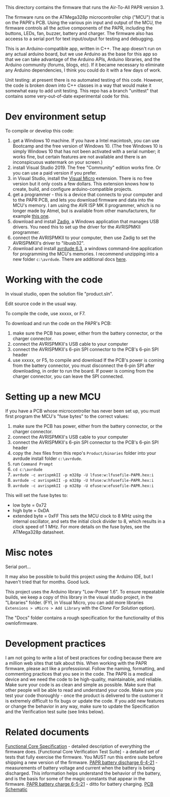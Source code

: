 This directory contains the firmware that runs the Air-To-All PAPR version 3.

The firmware runs on the ATMega328p microcontroller chip ("MCU") that is on the PAPR's PCB. Using the various pin input and output of the MCU, the firmware controls all the active components of the PAPR, including the buttons, LEDs, fan, buzzer, battery and charger. The firmware also has acceess to a serial port for text input/output for testing and debugging.

This is an Arduino-compatible app, written in C++. The app doesn't run on any actual arduino board, but we use Arduino as the base for this app so that we can take advantage of the Arduino APIs, Arduino libraries, and the Arduino community (forums, blogs, etc). If it became necessary to eliminate any Arduino dependencies, I think you could do it with a few days of work.

Unit testing: at present there is no automated testing of this code. However, the code is broken down into C++ classes in a way that would make it somewhat easy to add unit testing. This repo has a branch "unittest" that contains some very-out-of-date experimental code for this.

# Dev environment setup

To compile or develop this code:
1. get a Windows 10 machine. If you have a Intel macintosh, you can use Bootcamp and the free version of Windows 10. (The free Windows 10 is simply Windows 10 that has not been activated with a serial number; it works fine, but certain features are not available and there is an inconspicuous watermark on your screen.)
2. install Visual Studio 2019. The free "Community" edition works fine. Or you can use a paid version if you prefer.
3. in Visual Studio, install the [Visual Micro](https://www.visualmicro.com) extension. There is no free version but it only costs a few dollars. This extension knows how to create, build, and configure arduino-compatible projects.
4. get a programmer - this is a device that connects to your computer and to the PAPR PCB, and lets you download firmware and data into the MCU's memory. I am using the AVR ISP MK II programmer, which is no longer made by Atmel, but is available from other manufacturers, for example [this one](https://www.amazon.com/waveshare-Compatible-AVRISP-USB-XPII/dp/B00ID98C5K/ref=sr_1_2_sspa?dchild=1&keywords=atmel+avr+isp+mkii&qid=1624736601&sr=8-2-spons&psc=1&smid=A2SA28G0M1VPHD&spLa=ZW5jcnlwdGVkUXVhbGlmaWVyPUFLUzdNVzRJS1NYVTAmZW5jcnlwdGVkSWQ9QTA1NDQ1NzEzMTU1TkRIUkhMWDhWJmVuY3J5cHRlZEFkSWQ9QTAyMTEwOTIzS0M3Wk5ZMkE1RThYJndpZGdldE5hbWU9c3BfYXRmJmFjdGlvbj1jbGlja1JlZGlyZWN0JmRvTm90TG9nQ2xpY2s9dHJ1ZQ==).
5. download and install [Zadig](https://zadig.akeo.ie/), a Windows application that manages USB drivers. You need this to set up the driver for the AVRISPMKII programmer.
6. connect the AVRISPMKII to your computer, then use Zadig to set the AVRISPMKII's driver to "libusb32".
7. download and install [avrdude 6.3](https://www.nongnu.org/avrdude/), a windows command-line application for programming the MCU's memories. I recommend unzipping into a new folder `c:\avrdude`. There are additional docs [here](https://www.ladyada.net/learn/avr/avrdude.html).


# Working with the code

In visual studio, open the solution file "product.sln".

Edit source code in the usual way.

To compile the code, use xxxxx, or F7.

To download and run the code on the PAPR's PCB:
1. make sure the PCB has power, either from the battery connector, or the charger connector.
1. connect the AVRISPMKII's USB cable to your computer
1. connect the AVRISPMKII's 6-pin SPI connector to the PCB's 6-pin SPI header
1. use xxxxx, or F5, to compile and download
If the PCB's power is coming from the battery connector, you must disconnect the 6-pin SPI after downloading, in order to run the board. If power is coming from the charger connector, you can leave the SPI connected.

# Setting up a new MCU

If you have a PCB whose microcontroller has never been set up, you must first program the MCU's "fuse bytes" to the correct values:
1. make sure the PCB has power, either from the battery connector, or the charger connector.
1. connect the AVRISPMKII's USB cable to your computer
1. connect the AVRISPMKII's 6-pin SPI connector to the PCB's 6-pin SPI header
1. copy the .hex files from this repo's `Product/binaries` folder into your avrdude install folder `c:\avrdude`.
2. run `Command Prompt`
3. `cd c:\avrdude`
4. `avrdude -c avrispmkII -p m328p -U lfuse:w:lfusefile-PAPR.hex:i`
4. `avrdude -c avrispmkII -p m328p -U hfuse:w:hfusefile-PAPR.hex:i`
4. `avrdude -c avrispmkII -p m328p -U efuse:w:efusefile-PAPR.hex:i`

This will set the fuse bytes to:
- low byte = 0x72
- high byte = 0xDA
- extended byte = 0xFF
This sets the MCU clock to 8 MHz using the internal oscillator, and sets the initial clock divider to 8, which results in a clock speed of 1 MHz. For more details on the fuse bytes, see the ATMega328p datasheet.

# Misc notes

Serial port...

It may also be possible to build this project using the Arduino IDE, but I haven't tried that for months. Good luck.

This project uses the Arduino library "Low-Power 1.6". To ensure repeatable builds, we keep a copy of this library in the visual studio project, in the "Libraries" folder. (FYI, in Visual Micro, you can add more libraries `Extensions > vMicro > Add Library` with the *Clone For Solution* option).

The "Docs" folder contains a rough specification for the functionality of this ownlofirmware. 


# Development practices

I am not going to write a list of best practices for coding because there are a million web sites that talk about this. When working with the PAPR firmware, please act like a professsional. Follow the naming, formatting, and commenting practices that you see in the code. The PAPR is a medical device and we need the code to be high-quality, maintainable, and reliable. Make sure your code is as clean and simple as possible. Make sure that other people will be able to read and understand your code. Make sure you test your code thoroughly - once the product is delivered to the customer it is extremely difficult to fix bugs or update the code. If you add new features or change the behavior in any way, make sure to update the Specification and the Verification test suite (see links below).

# Related documents

[Functional Core Specification](https://docs.google.com/document/d/1O3QTVKkepRBzme7QUEG_r9uPpGkaOA27uIlCKO2OQU8/edit) - detailed description of everything the firmware does. 
[Functional Core Verification Test Suite] - a detailed set of tests that fully exercise the firmware. You MUST run this entire suite before shipping a new version of the firmware.
[PAPR battery discharge 6-4-21](https://docs.google.com/spreadsheets/d/14-mchRN22HC6OSyAcN329NEcRRjF2_VMbKz3yHDDEoI/edit#gid=1527307635) - measurements of battery voltage and current when the battery is being discharged. This information helps understand the behavior of the battery, and is the basis for some of the magic constants that appear in the firmware.
[PAPR battery charge 6-5-21](https://docs.google.com/spreadsheets/d/1fPnn2ukakk8MpyGW_KrOW2ediHh8FU6yWr4Kfq2UNJs/edit#gid=13224763) - ditto for battery charging.
[PCB Schematic](TBD)
